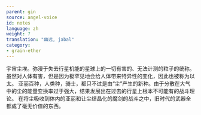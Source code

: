 ```yaml
---
parent: gin
source: angel-voice
id: notes
language: zh
weight: 7
translation: "幽远, jabal"
category:
- grain-ether
---
```


宇宙尘埃。弥漫于失去行星机能的星球上的一切有害的、无法计测的粒子的统称。虽然对人体有害，但是因为极罕见地会给人体带来特异性的变化，因此也被称为以太。
亚丽百种，人类种，骑士，都只不过是由“尘”产生的新种。由于分散在大气中的尘的能量变换率过于强大，结果发展出在过去的行星上根本不可能有的战斗理论。
在将尘吸收到体内的亚丽和让尘结晶化的魔剑的战斗之中，旧时代的武器全都成了毫无价值的东西。
